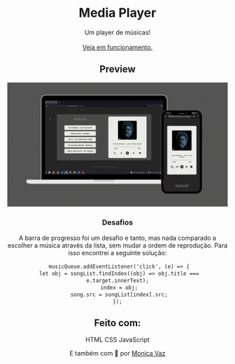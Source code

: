 <div align="center">

# Media Player

Um player de músicas!
<br><br>
<a href = "https://m0nicavaz.github.io/mediaPlayer/"> Veja em funcionamento. </a>

## Preview

<img src="https://github.com/M0nicaVaz/mediaPlayer/blob/master/assets/images/preview.gif?raw=true" width="680px" >

### Desafios

A barra de progresso foi um desafio e tanto, mas nada comparado a escolher a música através da lista, sem mudar a ordem de reprodução. Para isso encontrei a seguinte solução:

```
 musicQueue.addEventListener('click', (e) => {
 let obj = songList.findIndex((obj) => obj.title === e.target.innerText);
 index = obj;
 song.src = songList[index].src;
});
```

## Feito com:

HTML
CSS
JavaScript

E também com 💜 por <a href="https://www.linkedin.com/in/monica-vaz/"> Monica Vaz </a>

</div>
